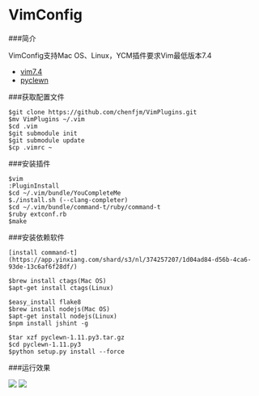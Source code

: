 VimConfig
=========

###简介  

VimConfig支持Mac OS、Linux，YCM插件要求Vim最低版本7.4  
  	
- [vim7.4](http://ftp.vim.org/pub/vim/unix/vim-7.4.tar.bz2)  
- [pyclewn](http://pyclewn.sourceforge.net/)

###获取配置文件  

	$git clone https://github.com/chenfjm/VimPlugins.git
	$mv VimPlugins ~/.vim
	$cd .vim
	$git submodule init
	$git submodule update   
	$cp .vimrc ~

###安装插件  

	$vim
	:PluginInstall   
    $cd ~/.vim/bundle/YouCompleteMe
    $./install.sh (--clang-completer)
    $cd ~/.vim/bundle/command-t/ruby/command-t
    $ruby extconf.rb
    $make

###安装依赖软件  

    [install command-t](https://app.yinxiang.com/shard/s3/nl/374257207/1d04ad84-d56b-4ca6-93de-13c6af6f28df/)

	$brew install ctags(Mac OS)
	$apt-get install ctags(Linux)

	$easy_install flake8
	$brew install nodejs(Mac OS)
	$apt-get install nodejs(Linux)
    $npm install jshint -g

	$tar xzf pyclewn-1.11.py3.tar.gz
	$cd pyclewn-1.11.py3
	$python setup.py install --force  

###运行效果  

![](https://chenfjm.github.io/VimPlugins/images/vim1.png)
![](https://chenfjm.github.io/VimPlugins/images/vim2.png)
